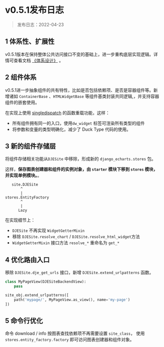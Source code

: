 # v0.5.1发布日志

> 发布日志：2022-04-23



## 1 体系性、扩展性

v0.5.1版本在保持整体公共访问接口不变的基础上，进一步重构底层实现逻辑。详情可查看文档 [《体系设计》](/reference/system_design/) 。

## 2 组件体系

v0.5.1进一步抽象组件的共有特性，比如是否包括依赖项、是否是容器组件等。新增诸如 `ContainerBase` 、`HTMLWidgetBase` 等组件基类封装共同逻辑,，并支持容器组件的嵌套使用。

在实现上使用 [singledispatch](https://docs.python.org/3/library/functools.html#functools.singledispatch) 的函数重载功能，这样：

- 所有组件拥有同一的入口，使用`dw_widget` 标签可渲染所有类型的组件
- 将参数和变量的类型明确化，减少了 Duck Type 代码的使用。

## 3 新的组件存储层

将组件存储相关功能从`DJESite` 中移除，形成新的 `django_echarts.stores` 包。

这样，**保存图表创建器和组件的实例对象，由 `starter` 模块下移到 `stores` 模块，并实现单例模块。**。

```
   site.DJESite
       ^
       |
stores.EntityFactory
       ^
       |
      Lazy
```

在实现细节上：

- `DJESite` 不再实现 `WidgetGetterMixin`
- 移除 `DJESite.resolve_chart` / `DJESite.resolve_html_widget`方法
- `WidgetGetterMixin` 接口方法 `resolve_*` 重命名为 `get_*` 



## 4 优化路由入口

移除 `DJESite.dje_get_urls` 接口，新增 `DJESite.extend_urlpatterns` 函数。

````python
class MyPageView(DJESiteBackendView):
    pass

site_obj.extend_urlpatterns([
    path('mypage/', MyPageView.as_view(), name='my-page')
])
````

## 5 命令行优化

命令 download / info 按图表查找依赖项不再需要设置 `site_class`， 使用 `stores.entity_factory.factory` 即可访问图表创建器和组件对象。





